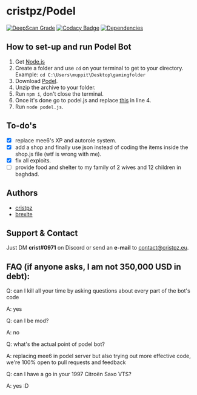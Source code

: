 # cristpz/Podel
[![DeepScan Grade](https://deepscan.io/api/teams/10908/projects/13841/branches/243121/badge/grade.svg)](https://deepscan.io/dashboard#view=project&tid=10908&pid=13841&bid=243121)
[![Codacy Badge](https://app.codacy.com/project/badge/Grade/2842aa3a01604d4a84c9d491ba88cf78)](https://www.codacy.com/gh/Podelsoft/Podel?utm_source=github.com&amp;utm_medium=referral&amp;utm_content=Podelsoft/Podel&amp;utm_campaign=Badge_Grade)
[![Dependencies](https://david-dm.org/podelsoft/podel.svg)](https://david-dm.org/podelsoft/podel)

## How to set-up and run Podel Bot

1. Get [Node.js](https://nodejs.org/en/download/)
2. Create a folder and use `cd` on your terminal to get to your directory. Example: `cd C:\Users\muppit\Desktop\gamingfolder`
3. Download [Podel](https://github.com/cristpz/Podel/releases/).
4. Unzip the archive to your folder.
5. Run `npm i`, don't close the terminal.
6. Once it's done go to podel.js and replace [this](https://imgur.com/a/fo8QqNT) in line 4.
7. Run `node podel.js`.

## To-do's
- [x] replace mee6's XP and autorole system.
- [x] add a shop and finally use json instead of coding the items inside the shop.js file (wtf is wrong with me).
- [x] fix all exploits.
- [ ] provide food and shelter to my family of 2 wives and 12 children in baghdad.

## Authors
- [cristpz](https://github.com/cristpz/)
- [brexite](https://github.com/brexite/)

## Support & Contact
Just DM **crist#0971** on Discord or send an **e-mail** to [contact@cristpz.eu](mailto://contact@cristpz.eu).

## FAQ (if anyone asks, I am not 350,000 USD in debt):
Q: can I kill all your time by asking questions about every part of the bot's code

A: yes

Q: can I be mod?

A: no

Q: what's the actual point of podel bot?

A: replacing mee6 in podel server but also trying out more effective code, we're 100% open to pull requests and feedback 

Q: can I have a go in your 1997 Citroën Saxo VTS?

A: yes :D
